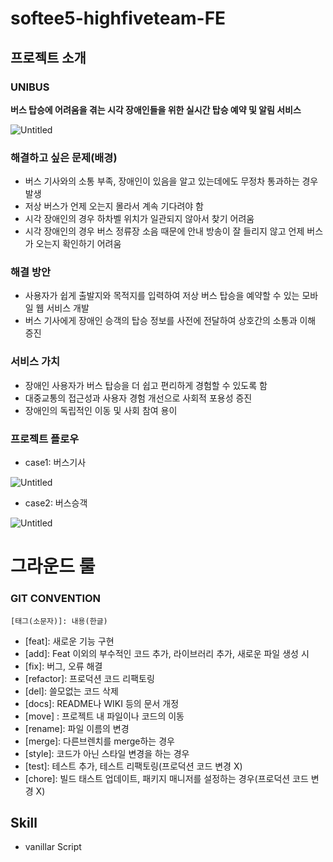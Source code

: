 # softee5-highfiveteam-FE

## 프로젝트 소개

### **UNIBUS**

**버스 탑승에 어려움을 겪는 시각 장애인들을 위한 실시간 탑승 예약 및 알림 서비스**

![Untitled](%E1%84%89%E1%85%A9%E1%84%91%E1%85%B3%E1%84%90%E1%85%B55%20-%20UNIBUS%20210aefaa5b81454f9090425b1d27b5b6/Untitled.png)

### 해결하고 싶은 문제(배경)

-   버스 기사와의 소통 부족, 장애인이 있음을 알고 있는데에도 무정차 통과하는 경우 발생
-   저상 버스가 언제 오는지 몰라서 계속 기다려야 함
-   시각 장애인의 경우 하차벨 위치가 일관되지 않아서 찾기 어려움
-   시각 장애인의 경우 버스 정류장 소음 때문에 안내 방송이 잘 들리지 않고 언제 버스가 오는지 확인하기 어려움

### 해결 방안

-   사용자가 쉽게 출발지와 목적지를 입력하여 저상 버스 탑승을 예약할 수 있는 모바일 웹 서비스 개발
-   버스 기사에게 장애인 승객의 탑승 정보를 사전에 전달하여 상호간의 소통과 이해 증진

### 서비스 가치

-   장애인 사용자가 버스 탑승을 더 쉽고 편리하게 경험할 수 있도록 함
-   대중교통의 접근성과 사용자 경험 개선으로 사회적 포용성 증진
-   장애인의 독립적인 이동 및 사회 참여 용이

### 프로젝트 플로우

-   case1: 버스기사

![Untitled](%E1%84%89%E1%85%A9%E1%84%91%E1%85%B3%E1%84%90%E1%85%B55%20-%20UNIBUS%20210aefaa5b81454f9090425b1d27b5b6/Untitled%201.png)

-   case2: 버스승객

![Untitled](%E1%84%89%E1%85%A9%E1%84%91%E1%85%B3%E1%84%90%E1%85%B55%20-%20UNIBUS%20210aefaa5b81454f9090425b1d27b5b6/Untitled%202.png)

# 그라운드 룰

### GIT CONVENTION

`[태그(소문자)]: 내용(한글)`

-   [feat]: 새로운 기능 구현
-   [add]: Feat 이외의 부수적인 코드 추가, 라이브러리 추가, 새로운 파일 생성 시
-   [fix]: 버그, 오류 해결
-   [refactor]: 프로덕션 코드 리팩토링
-   [del]: 쓸모없는 코드 삭제
-   [docs]: README나 WIKI 등의 문서 개정
-   [move] : 프로젝트 내 파일이나 코드의 이동
-   [rename]: 파일 이름의 변경
-   [merge]: 다른브렌치를 merge하는 경우
-   [style]: 코드가 아닌 스타일 변경을 하는 경우
-   [test]: 테스트 추가, 테스트 리팩토링(프로덕션 코드 변경 X)
-   [chore]: 빌드 태스트 업데이트, 패키지 매니저를 설정하는 경우(프로덕션 코드 변경 X)

## Skill

-   vanillar Script
